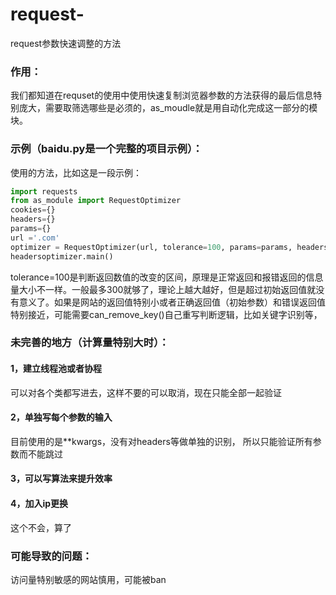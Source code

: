 # request-

request参数快速调整的方法

### 作用：

我们都知道在requset的使用中使用快速复制浏览器参数的方法获得的最后信息特别庞大，需要取筛选哪些是必须的，as_moudle就是用自动化完成这一部分的模块。

### 示例（baidu.py是一个完整的项目示例）：

使用的方法，比如这是一段示例：

```python
import requests
from as_module import RequestOptimizer
cookies={}
headers={}
params={}
url ='.com'
optimizer = RequestOptimizer(url, tolerance=100, params=params, headers=headers, cookies=cookies)
headersoptimizer.main()
```

tolerance=100是判断返回数值的改变的区间，原理是正常返回和报错返回的信息量大小不一样。一般最多300就够了，理论上越大越好，但是超过初始返回值就没有意义了。如果是网站的返回值特别小或者正确返回值（初始参数）和错误返回值特别接近，可能需要can_remove_key()自己重写判断逻辑，比如关键字识别等，

### 未完善的地方（计算量特别大时）：

#### 1，建立线程池或者协程

可以对各个类都写进去，这样不要的可以取消，现在只能全部一起验证

#### 2，单独写每个参数的输入

目前使用的是**kwargs，没有对headers等做单独的识别， 所以只能验证所有参数而不能跳过

#### 3，可以写算法来提升效率

#### 4，加入ip更换

这个不会，算了

### 可能导致的问题：

访问量特别敏感的网站慎用，可能被ban
